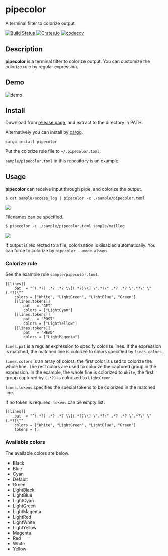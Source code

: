 # pipecolor
A terminal filter to colorize output

[![Build Status](https://travis-ci.org/dalance/pipecolor.svg?branch=master)](https://travis-ci.org/dalance/pipecolor)
[![Crates.io](https://img.shields.io/crates/v/pipecolor.svg)](https://crates.io/crates/pipecolor)
[![codecov](https://codecov.io/gh/dalance/pipecolor/branch/master/graph/badge.svg)](https://codecov.io/gh/dalance/pipecolor)

## Description

**pipecolor** is a terminal filter to colorize output.
You can customize the colorize rule by regular expression.

## Demo

![demo](https://github.com/dalance/pipecolor/blob/master/sample/pipecolor.gif)

## Install
Download from [release page](https://github.com/dalance/pipecolor/releases/latest), and extract to the directory in PATH.

Alternatively you can install by [cargo](https://crates.io).

```
cargo install pipecolor
```

Put the colorize rule file to `~/.pipecolor.toml`.

`sample/pipecolor.toml` in this repository is an example.

## Usage

**pipecolor** can receive input through pipe, and colorize the output.

```
$ cat sample/access_log | pipecolor -c ./sample/pipecolor.toml
```

<a><img src="https://rawgit.com/dalance/pipecolor/master/sample/access_log.svg"/></a>

Filenames can be specified.

```
$ pipecolor -c ./sample/pipecolor.toml sample/maillog
```

<a><img src="https://rawgit.com/dalance/pipecolor/master/sample/maillog.svg"/></a>

If output is redirected to a file, colorization is disabled automatically.
You can force to colorize by `pipecolor --mode always`.

### Colorize rule

See the example rule `sample/pipecolor.toml`.

```
[[lines]]
    pat  = "^(.*?) .*? .*? \\[(.*?)\\] \".*?\" .*? .*? \".*?\" \"(.*?)\""
    colors = ["White", "LightGreen", "LightBlue", "Green"]
    [[lines.tokens]]
        pat   = "GET"
        colors = ["LightCyan"]
    [[lines.tokens]]
        pat   = "POST"
        colors = ["LightYellow"]
    [[lines.tokens]]
        pat   = "HEAD"
        colors = ["LightMagenta"]
```

`lines.pat` is a regular expression to specify colorize lines.
If the expression is matched, the matched line is colorize to colors specified by `lines.colors`.

`lines.colors` is an array of colors, the first color is used to colorize the whole line.
The rest colors are used to colorize the captured group in the expression.
In the example, the whole line is colorized to `White`, the first group captured by `(.*?)` is colorized to `LightGreen`.

`lines.tokens` specifies the special tokens to be colorized in the matched line.

If no token is required, `tokens` can be empty list.

```
[[lines]]
    pat  = "^(.*?) .*? .*? \\[(.*?)\\] \".*?\" .*? .*? \".*?\" \"(.*?)\""
    colors = ["White", "LightGreen", "LightBlue", "Green"]
    tokens = []
```

### Available colors

The available colors are below.

- Black
- Blue
- Cyan
- Default
- Green
- LightBlack
- LightBlue
- LightCyan
- LightGreen
- LightMagenta
- LightRed
- LightWhite
- LightYellow
- Magenta
- Red
- White
- Yellow
